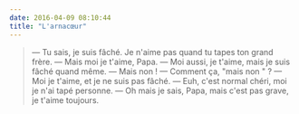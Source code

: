```yaml
---
date: 2016-04-09 08:10:44
title: "L'arnacœur"
---
```


> — Tu sais, je suis fâché. Je n'aime pas quand tu tapes ton grand frère.
> — Mais moi je t'aime, Papa.
> — Moi aussi, je t'aime, mais je suis fâché quand même.
> — Mais non !
> — Comment ça, "mais non " ?
> — Moi je t'aime, et je ne suis pas fâché.
> — Euh, c'est normal chéri, moi je n'ai tapé personne.
> — Oh mais je sais, Papa, mais c'est pas grave, je t'aime toujours.
